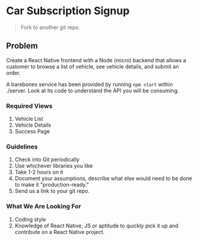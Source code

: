 # Car Subscription Signup

> Fork to another git repo.

## Problem

Create a React Native frontend with a Node (micro) backend that allows a customer to browse a list of vehicle, see vehicle details, and submit an order.

A barebones service has been provided by running `npm start` within ./server. Look at its code to understand the API you will be consuming.

### Required Views

1. Vehicle List
2. Vehicle Details
3. Success Page

### Guidelines

1. Check into Git periodically
2. Use whichever libraries you like
3. Take 1-2 hours on it
4. Document your assumptions, describe what else would need to be done to make it "production-ready."
5. Send us a link to your git repo.

### What We Are Looking For

1. Coding style
2. Knowledge of React Native, JS or aptitude to quickly pick it up and contribute on a React Native project.
